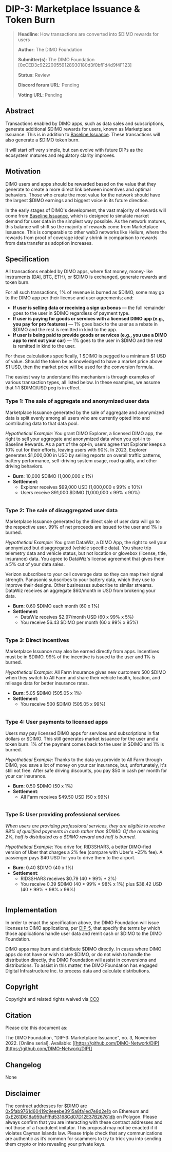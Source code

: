 # DIP-3: Marketplace Issuance & Token Burn

> **Headline**: How transactions are converted into $DIMO rewards for users
>
> **Author**: The DIMO Foundation
>
> **Submitter(s)**: The DIMO Foundation \[0xCED3c922200559128930180d3f0bfFd4d9f4F123]
>
> **Status**: Review
>
> **Discord forum URL**: Pending
>
> **Voting URL**: Pending

## Abstract

Transactions enabled by DIMO apps, such as data sales and subscriptions, generate additional $DIMO rewards for users, known as Marketplace Issuance. This is in addition to [Baseline Issuance](dip-2-baseline-issuance.md). These transactions will also generate a $DIMO token burn.&#x20;

It will start off very simple, but can evolve with future DIPs as the ecosystem matures and regulatory clarity improves.

## Motivation

DIMO users and apps should be rewarded based on the value that they generate to create a more direct link between incentives and optimal behaviors. Those who create the most value for the network should have the largest $DIMO earnings and biggest voice in its future direction.

In the early stages of DIMO's development, the vast majority of rewards will come from [Baseline Issuance](dip-2-baseline-issuance.md), which is designed to simulate market demand for user data in the simplest way possible. As the network matures, this balance will shift so the majority of rewards come from Marketplace Issuance. This is comparable to other web3 networks like Helium, where the rewards from proof of coverage ideally shrink in comparison to rewards from data transfer as adoption increases.

## Specification

All transactions enabled by DIMO apps, where fiat money, money-like instruments (DAI, BTC, ETH), or $DIMO is exchanged, generate rewards and token burn.

For all such transactions, 1% of revenue is burned as $DIMO, some may go to the DIMO app per their license and user agreements; and:&#x20;

* **If user is selling data or receiving a sign up bonus** — the full remainder goes to the user in $DIMO regardless of payment type.
* **If user is paying for goods or services with a licensed DIMO app (e.g., you pay for pro features)** — 1% goes back to the user as a rebate in $DIMO and the rest is remitted in kind to the app.
* **If user is being paid to provide goods or services (e.g., you use a DIMO app to rent out your car)** — 1% goes to the user in $DIMO and the rest is remitted in kind to the user.

For these calculations specifically, 1 $DIMO is pegged to a minimum $1 USD of value. Should the token be acknowledged to have a market price above $1 USD, then the market price will be used for the conversion formula.

The easiest way to understand this mechanism is through examples of various transaction types, all listed below. In these examples, we assume that 1:1 $DIMO/USD peg is in effect.

### Type 1: The sale of aggregate and anonymized user data

Marketplace Issuance generated by the sale of aggregate and anonymized data is split evenly among all users who are currently opted into and contributing data to that data pool.

_Hypothetical Example:_ You grant DIMO Explorer, a licensed DIMO app, the right to sell your aggregate and anonymized data when you opt-in to Baseline Rewards. As a part of the opt-in, users agree that Explorer keeps a 10% cut for their efforts, leaving users with 90%. In 2023, Explorer generates $1,000,000 in USD by selling reports on overall traffic patterns, battery performance, self-driving system usage, road quality, and other driving behaviors.

* **Burn**: 10,000 $DIMO (1,000,000 x 1%)
* **Settlement**:&#x20;
  * Explorer receives $99,000 USD (1,000,000 x 99% x 10%)
  * Users receive 891,000 $DIMO (1,000,000 x 99% x 90%)

<img src=".gitbook/assets/file.drawing.svg" alt="" class="gitbook-drawing">

### Type 2: The sale of disaggregated user data

Marketplace Issuance generated by the direct sale of user data will go to the respective user. 99% of net proceeds are issued to the user and 1% is burned.

_Hypothetical Example:_ You grant DataWiz, a DIMO App, the right to sell your anonymized but disaggregated (vehicle specific data). You share trip telemetry data and vehicle status, but not location or glovebox (license, title, insurance) data. You agree to DataWiz's license agreement that gives them a 5% cut of your data sales.

Verizon subscribes to your cell coverage data so they can map their signal strength. Panasonic subscribes to your battery data, which they use to improve their designs. Other businesses subscribe to similar streams. DataWiz receives an aggregate $60/month in USD from brokering your data.

* **Burn**: 0.60 $DIMO each month (60 x 1%)
* **Settlement**:&#x20;
  * DataWiz receives $2.97/month USD (60 x 99% x 5%)
  * You receive 56.43 $DIMO per month (60 x 99% x 95%)

<img src=".gitbook/assets/file.drawing (5).svg" alt="" class="gitbook-drawing">

### Type 3: Direct incentives

Marketplace Issuance may also be earned directly from apps. Incentives must be in $DIMO. 99% of the incentive is issued to the user and 1% is burned.&#x20;

_Hypothetical Example:_ All Farm Insurance gives new customers 500 $DIMO when they switch to All Farm and share their vehicle health, location, and mileage data for better insurance rates.

* **Burn**: 5.05 $DIMO (505.05 x 1%)
* **Settlement**:&#x20;
  * You receive 500 $DIMO (505.05 x 99%)

<img src=".gitbook/assets/file.drawing (3).svg" alt="" class="gitbook-drawing">

### Type 4: User payments to licensed apps

Users may pay licensed DIMO apps for services and subscriptions in fiat dollars or $DIMO. This still generates market issuance for the user and a token burn. 1% of the payment comes back to the user in $DIMO and 1% is burned.

_Hypothetical Example_: Thanks to the data you provide to All Farm through DIMO, you save a lot of money on your car insurance, but, unfortunately, it's still not free. After safe driving discounts, you pay $50 in cash per month for your car insurance.

* **Burn**: 0.50 $DIMO (50 x 1%)
* **Settlement**:&#x20;
  * All Farm receives $49.50 USD (50 x 99%)

<img src=".gitbook/assets/file.drawing (7).svg" alt="" class="gitbook-drawing">

### Type 5: User providing professional services

_When users are providing professional services, they are eligible to receive 98% of qualified payments in cash rather than $DIMO. Of the remaining 2%, half is distributed as a $DIMO reward and half is burned._

_Hypothetical Example_: You drive for, RID3SHAR3, a better DIMO-fied version of Uber that charges a 2% fee (compare with Uber's \~25% fee). A passenger pays $40 USD for you to drive them to the airport.

* **Burn**: 0.40 $DIMO (40 x 1%)
* **Settlement**:&#x20;
  * RID3SHAR3 receives $0.79 (40 \* 99% \* 2%)
  * You receive 0.39 $DIMO (40 \* 99% \* 98% x 1%) plus $38.42 USD (40 \* 99% \* 98% x 99%)

<img src=".gitbook/assets/file.drawing (4).svg" alt="" class="gitbook-drawing">

## Implementation

In order to enact the specification above, the DIMO Foundation will issue licenses to DIMO applications, per [DIP-5](dip-5-app-ecosystem.md), that specify the terms by which those applications handle user data and remit cash or $DIMO to the DIMO Foundation.

DIMO apps may burn and distribute $DIMO directly. In cases where DIMO apps do not have or wish to use $DIMO, or do not wish to handle the distribution directly, the DIMO Foundation will assist in conversions and distributions. To assist in this matter, the DIMO Foundation has engaged Digital Infrastructure Inc. to process data and calculate distributions.

## Copyright

Copyright and related rights waived via [CC0](https://creativecommons.org/publicdomain/zero/1.0)

## Citation

Please cite this document as:

The DIMO Foundation, "DIP-3: Marketplace Issuance", no. 3, November 2022. \[Online serial]. Available: \[[https://github.com/DIMO-Network/DIP](https://github.com/DIMO-Network/DIP)]

## Changelog

None

## Disclaimer

The contract addresses for $DIMO are [0x5fab9761d60419c9eeebe3915a8fa1ed7e8d2e1b](https://etherscan.io/token/0x5fab9761d60419c9eeebe3915a8fa1ed7e8d2e1b) on Ethereum and [0xE261D618a959aFfFd53168Cd07D12E37B26761db](https://polygonscan.com/token/0xE261D618a959aFfFd53168Cd07D12E37B26761db) on Polygon. Please always confirm that you are interacting with these contract addresses and not those of a fraudulent imitator. This proposal may not be enacted if it violates Cayman Islands law. Please triple check that any communications are authentic as it’s common for scammers to try to trick you into sending them crypto or into revealing your private keys.
